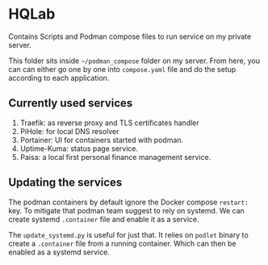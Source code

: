 # HQLab
Contains Scripts and Podman compose files to run service on my private server.

This folder sits inside `~/podman_compose` folder on my server. From here, you can can either go one by one into `compose.yaml` file and do the setup according to each application.

## Currently used services
1. Traefik: as reverse proxy and TLS certificates handler
2. PiHole: for local DNS resolver
3. Portainer: UI for containers started with podman.
4. Uptime-Kuma: status page service.
5. Paisa: a local first personal finance management service.

## Updating the services
The podman containers by default ignore the Docker compose `restart: ` key. To mitigate that podman team suggest to rely on systemd. We can create systemd `.container` file and enable it as a service. 

The `update_systemd.py` is useful for just that. It relies on `podlet` binary to create a `.container` file from a running container. Which can then be enabled as a systemd service.
